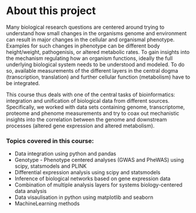 # About this project

Many biological research questions are centered around trying to understand how small changes in the organisms genome and environment can result in major changes in the cellular and organismal phenotype. Examples for such changes in phenotype can be different body height/weight, pathogenisis, or altered metabolic rates. To gain insights into the mechanism regulating how an organism functions, ideally the full underlying biological system needs to be understood and modeled. To do so, available measurements of the different layers in the central dogma (transcription, translation) and further cellular function (metabolism) have to be integrated.

This course thus deals with one of the central tasks of bioinformatics: integration and unification of biological data from different sources. Specifically, we worked with data sets containing genome, transcriptome, proteome and phenome measurements and try to coax out mechanistic insights into the correlation between the genome and downstream processes (altered gene expression and altered metabolism).

### Topics covered in this course:
* Data integration using python and pandas
* Genotype - Phenotype centered analyses (GWAS and PheWAS) using scipy, statsmodels and PLINK 
* Differential expression analysis using scipy and statsmodels
* Inference of biological networks based on gene expression data
* Combination of multiple analysis layers for systems biology-centered data analysis 
* Data visaulisation in python using matplotlib and seaborn
* MachineLearning methods
